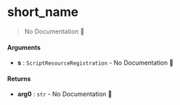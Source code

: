 # short\_name

> No Documentation 🚧

#### Arguments

- **s** : `ScriptResourceRegistration` \- No Documentation 🚧

#### Returns

- **arg0** : `str` \- No Documentation 🚧